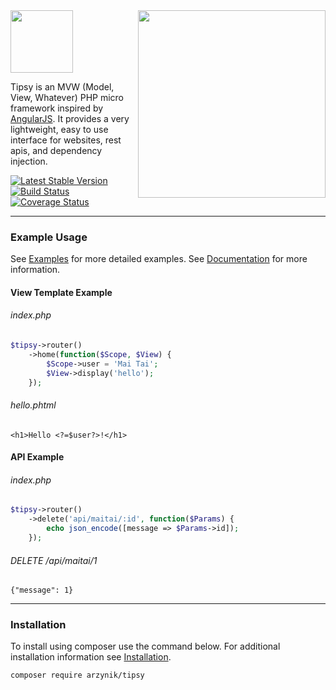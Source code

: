 <img align="right" height="300px" src="http://tipsy.la/images/cocktail.png">
<img height="100px" src="http://tipsy.la/images/logo.png">

Tipsy is an MVW (Model, View, Whatever) PHP micro framework inspired by [AngularJS](https://angularjs.org/). It provides a very lightweight, easy to use interface for websites, rest apis, and dependency injection.


[![Latest Stable Version](https://poser.pugx.org/arzynik/tipsy/v/stable)](https://packagist.org/packages/arzynik/tipsy)
[![Build Status](https://travis-ci.org/arzynik/tipsy.svg?branch=master)](https://travis-ci.org/arzynik/tipsy)
[![Coverage Status](https://coveralls.io/repos/arzynik/tipsy/badge.svg?branch=master&service=github)](https://coveralls.io/github/arzynik/tipsy?branch=master)

---


### Example Usage

See [Examples](https://github.com/arzynik/tipsy/wiki/Examples) for more detailed examples. See [Documentation](https://github.com/arzynik/tipsy/wiki) for more information.

#### View Template Example

###### index.php
```php
$tipsy->router()
    ->home(function($Scope, $View) {
        $Scope->user = 'Mai Tai';
        $View->display('hello');
    });
```

###### hello.phtml
```phtml
<h1>Hello <?=$user?>!</h1>
```

#### API Example

###### index.php

```php
$tipsy->router()
    ->delete('api/maitai/:id', function($Params) {
        echo json_encode([message => $Params->id]);
    });
```

###### DELETE /api/maitai/1
```
{"message": 1}
```

---


### Installation
To install using composer use the command below. For additional installation information see [Installation](https://github.com/arzynik/tipsy/wiki/Installation).

```sh
composer require arzynik/tipsy
```
